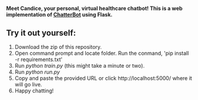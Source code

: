 #### Meet Candice, your personal, virtual healthcare chatbot! This is a web implementation of [ChatterBot](https://github.com/gunthercox/ChatterBot) using Flask.

## Try it out yourself:
 1. Download the zip of this repository. 
 2. Open command prompt and locate folder. Run the conmand, 'pip install -r requirements.txt'
 3. Run *python train.py* (this might take a minute or two).
 4. Run *python run.py*
 5. Copy and paste the provided URL or click http://localhost:5000/ where it will go live.
 6. Happy chatting!

